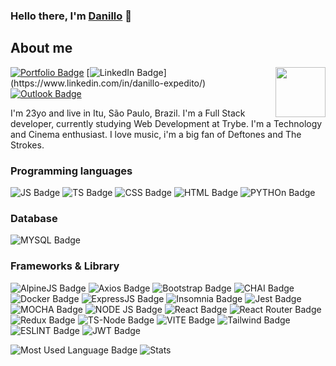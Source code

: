### Hello there, I'm [Danillo](https://danillo-expedito.github.io/) 🤘


## About me

<img align="right" width=80px src="https://media2.giphy.com/media/v1.Y2lkPTc5MGI3NjExYzJhbWw4eHdjMHpmYTVkbnZicXoxcndtZ3I5cmNndm9tOWYwa3A0bSZlcD12MV9pbnRlcm5hbF9naWZfYnlfaWQmY3Q9Zw/XXYkaKVk1Luda/giphy.gif" />

[![Portfolio Badge](https://img.shields.io/badge/Portfolio-255E63?style=for-the-badge&logo=About.me&logoColor=white&target=_blank)](https://danillo-expedito.github.io)
[![LinkedIn Badge](https://img.shields.io/badge/LinkedIn-0077B5?style=for-the-badge&logo=linkedin&logoColor=white&link=[https://](https://www.linkedin.com/in/danillo-expedito/)https://www.linkedin.com/in/danillo-expedito/)](https://www.linkedin.com/in/danillo-expedito/)
[![Outlook Badge](https://img.shields.io/badge/Microsoft_Outlook-0078D4?style=for-the-badge&logo=microsoft-outlook&logoColor=white&link=mailto:dnashy@hotmail.com)](mailto:dnashy@hotmail.com)

I'm 23yo and live in Itu, São Paulo, Brazil. I'm a Full Stack developer, currently studying Web Development at Trybe.
I'm a Technology and Cinema enthusiast.
I love music, i'm a big fan of Deftones and The Strokes.

### Programming languages
![JS Badge](https://img.shields.io/badge/JavaScript-323330?style=for-the-badge&logo=javascript&logoColor=F7DF1E)
![TS Badge](https://img.shields.io/badge/TypeScript-007ACC?style=for-the-badge&logo=typescript&logoColor=white)
![CSS Badge](	https://img.shields.io/badge/CSS3-1572B6?style=for-the-badge&logo=css3&logoColor=white)
![HTML Badge](https://img.shields.io/badge/HTML5-E34F26?style=for-the-badge&logo=html5&logoColor=white)
![PYTHOn Badge](https://img.shields.io/badge/Python-FFD43B?style=for-the-badge&logo=python&logoColor=blue)

### Database 
![MYSQL Badge](https://img.shields.io/badge/MySQL-005C84?style=for-the-badge&logo=mysql&logoColor=white)

### Frameworks & Library
![AlpineJS Badge](https://img.shields.io/badge/Alpine%20JS-8BC0D0?style=for-the-badge&logo=alpinedotjs&logoColor=black)
![Axios Badge](https://img.shields.io/badge/axios-671ddf?&style=for-the-badge&logo=axios&logoColor=white)
![Bootstrap Badge](https://img.shields.io/badge/Bootstrap-563D7C?style=for-the-badge&logo=bootstrap&logoColor=white)
![CHAI Badge](https://img.shields.io/badge/chai-A30701?style=for-the-badge&logo=chai&logoColor=white)
![Docker Badge](https://img.shields.io/badge/Docker-2CA5E0?style=for-the-badge&logo=docker&logoColor=white)
![ExpressJS Badge](https://img.shields.io/badge/Express%20js-000000?style=for-the-badge&logo=express&logoColor=white)
![Insomnia Badge](https://img.shields.io/badge/Insomnia-5849be?style=for-the-badge&logo=Insomnia&logoColor=white)
![Jest Badge](https://img.shields.io/badge/Jest-C21325?style=for-the-badge&logo=jest&logoColor=white)
![MOCHA Badge](	https://img.shields.io/badge/Mocha-8D6748?style=for-the-badge&logo=Mocha&logoColor=white)
![NODE JS Badge](https://img.shields.io/badge/Node%20js-339933?style=for-the-badge&logo=nodedotjs&logoColor=white)
![React Badge](https://img.shields.io/badge/React-20232A?style=for-the-badge&logo=react&logoColor=61DAFB)
![React Router Badge](https://img.shields.io/badge/React_Router-CA4245?style=for-the-badge&logo=react-router&logoColor=white)
![Redux Badge](https://img.shields.io/badge/Redux-593D88?style=for-the-badge&logo=redux&logoColor=white)
![TS-Node Badge](https://img.shields.io/badge/ts--node-3178C6?style=for-the-badge&logo=ts-node&logoColor=white)
![VITE Badge](https://img.shields.io/badge/Vite-B73BFE?style=for-the-badge&logo=vite&logoColor=FFD62E)
![Tailwind Badge](https://img.shields.io/badge/Tailwind_CSS-38B2AC?style=for-the-badge&logo=tailwind-css&logoColor=white)
![ESLINT Badge](https://img.shields.io/badge/eslint-3A33D1?style=for-the-badge&logo=eslint&logoColor=white)
![JWT Badge](https://img.shields.io/badge/JWT-000000?style=for-the-badge&logo=JSON%20web%20tokens&logoColor=white)


![Most Used Language Badge](https://github-readme-stats.vercel.app/api/top-langs/?username=danillo-expedito&theme=tokyonight)
![Stats](https://github-readme-stats-git-masterrstaa-rickstaa.vercel.app/api?username=danillo-expedito&theme=tokyonight)
